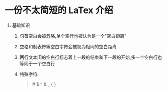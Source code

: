 # 一份不太简短的 LaTex 介绍

1. 基础知识

   1. 句首空白会被忽略,单个空行也被认为是一个"空白距离"

   2. 空格和制表符等空白字符会被视为相同的空白距离

   3. 两行文本间的空白行标志着上一段的结束和下一段的开始,多一个空白行也等同于一个空白行

   4. 特殊字符:

      > \# $ ^ & _ { }
      >
      > 
